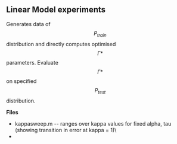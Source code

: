 ## **Linear Model experiments**

Generates data of $$P_{train}$$ distribution and directly computes optimised $$\Gamma*$$ parameters. 
Evaluate $$\Gamma*$$ on specified $$P_{test}$$ distribution. 

**Files**
- kappasweep.m -- ranges over kappa values for fixed alpha, tau (showing transition in error at kappa = 1)\
- 
